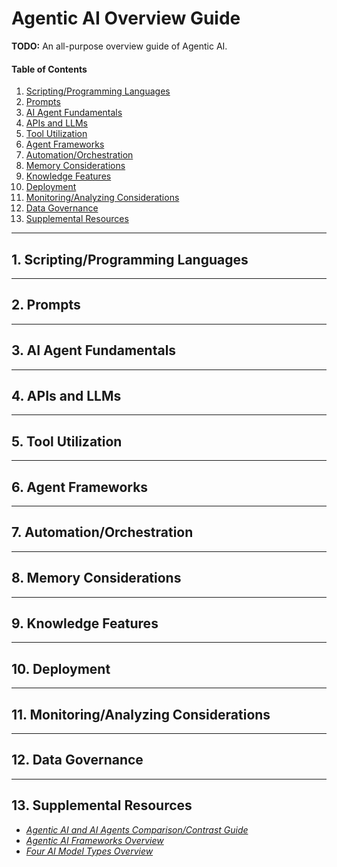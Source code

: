 # Agentic AI Overview Guide

**TODO:** An all-purpose overview guide of Agentic AI.

#### Table of Contents

1. [Scripting/Programming Languages](#langs)
2. [Prompts](#prompts)
3. [AI Agent Fundamentals](#fundamentals)
4. [APIs and LLMs](#apisllms)
5. [Tool Utilization](#tools)
6. [Agent Frameworks](#frameworks)
7. [Automation/Orchestration](#autoorch)
8. [Memory Considerations](#memory)
9. [Knowledge Features](#knowledge)
10. [Deployment](#deployment)
11. [Monitoring/Analyzing Considerations](#monitoring)
12. [Data Governance](#datagov)
13. [Supplemental Resources](#supplemental)

<hr />

## 1. <a name="langs">Scripting/Programming Languages</a>

<hr />

## 2. <a name="prompts">Prompts</a>

<hr />

## 3. <a name="fundamentals">AI Agent Fundamentals</a>

<hr />

## 4. <a name="apisllms">APIs and LLMs</a>

<hr />

## 5. <a name="tools">Tool Utilization</a>

<hr />

## 6. <a name="frameworks">Agent Frameworks</a>

<hr />

## 7. <a name="autoorch">Automation/Orchestration</a>

<hr />

## 8. <a name="memory">Memory Considerations</a>

<hr />

## 9. <a name="knowledge">Knowledge Features</a>

<hr />

## 10. <a name="deployment">Deployment</a>

<hr />

## 11. <a name="monitoring">Monitoring/Analyzing Considerations</a>

<hr />

## 12. <a name="datagov">Data Governance</a>

<hr />

## 13. <a name="supplemental">Supplemental Resources</a>

* *[Agentic AI and AI Agents Comparison/Contrast Guide](https://github.com/chaseofthejungle/agentic-ai-and-ai-agents-overview)*
* *[Agentic AI Frameworks Overview](https://github.com/chaseofthejungle/agentic-ai-frameworks-overview)*
* *[Four AI Model Types Overview](https://github.com/chaseofthejungle/four-ai-models-overview)*
